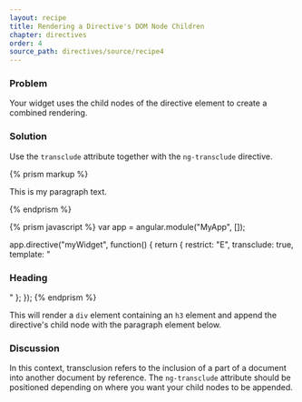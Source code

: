 ```yaml
---
layout: recipe
title: Rendering a Directive's DOM Node Children
chapter: directives
order: 4
source_path: directives/source/recipe4
---
```


### Problem
Your widget uses the child nodes of the directive element to create a combined rendering.

### Solution
Use the `transclude` attribute together with the `ng-transclude` directive.

{% prism markup %}
<my-widget>
  <p>This is my paragraph text.</p>
</my-widget>
{% endprism %}

{% prism javascript %}
var app = angular.module("MyApp", []);

app.directive("myWidget", function() {
  return {
    restrict: "E",
    transclude: true,
    template: "<div ng-transclude><h3>Heading</h3></div>"
  };
});
{% endprism %}

This will render a `div` element containing an `h3` element and append the directive's child node with the paragraph element below.

### Discussion
In this context, transclusion refers to the inclusion of a part of a document into another document by reference. The `ng-transclude` attribute should be positioned depending on where you want your child nodes to be appended.
